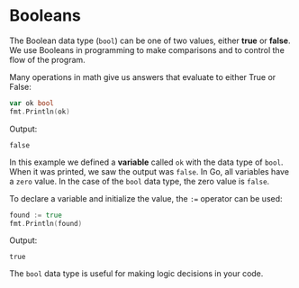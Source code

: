 # Booleans

The Boolean data type (`bool`) can be one of two values, either **true** or **false**. We use Booleans in programming to make comparisons and to control the flow of the program.

Many operations in math give us answers that evaluate to either True or False:

```go
var ok bool
fmt.Println(ok)
```

Output:

```text
false
```

In this example we defined a **variable** called `ok` with the data type of `bool`. When it was printed, we saw the output was `false`. In Go, all variables have a `zero` value. In the case of the `bool` data type, the zero value is `false`.

To declare a variable and initialize the value, the `:=` operator can be used:

```go
found := true
fmt.Println(found)
```

Output:

```text
true
```

The `bool` data type is useful for making logic decisions in your code.
